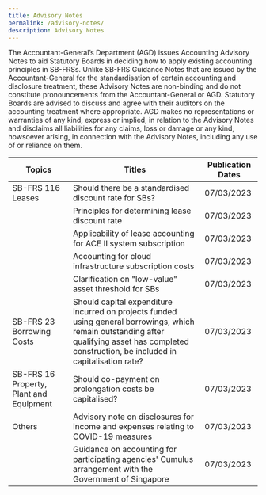 ```yaml
---
title: Advisory Notes
permalink: /advisory-notes/
description: Advisory Notes
---
```

The Accountant-General’s Department (AGD) issues Accounting Advisory Notes to aid Statutory Boards in deciding how to apply existing accounting principles in SB-FRSs. Unlike SB-FRS Guidance Notes that are issued by the Accountant-General for the standardisation of certain accounting and disclosure treatment, these Advisory Notes are non-binding and do not constitute pronouncements from the Accountant-General or AGD. Statutory Boards are advised to discuss and agree with their auditors on the accounting treatment where appropriate. AGD makes no representations or warranties of any kind, express or implied, in relation to the Advisory Notes and disclaims all liabilities for any claims, loss or damage or any kind, howsoever arising, in connection with the Advisory Notes, including any use of or reliance on them.



| Topics | Titles | Publication Dates |
| -------- | -------- | -------- |
| SB-FRS 116 Leases    | Should there be a standardised discount rate for SBs?     | 07/03/2023     |
| | Principles for determining lease discount rate     | 07/03/2023     |
| | Applicability of lease accounting for ACE II system subscription     | 07/03/2023     |
| | Accounting for cloud infrastructure subscription costs     | 07/03/2023     |
| | Clarification on "low-value" asset threshold for SBs     | 07/03/2023     |
| SB-FRS 23 Borrowing Costs    | Should capital expenditure incurred on projects funded using general borrowings, which remain outstanding after qualifying  asset has completed construction, be included in capitalisation rate?    | 07/03/2023     |
| SB-FRS 16 Property, Plant and Equipment    | Should co-payment on prolongation costs be capitalised?     | 07/03/2023     |
| Others  | Advisory note on disclosures for income and expenses relating to COVID-19 measures     | 07/03/2023     |
|  | Guidance on accounting for participating agencies' Cumulus arrangement with the Government of Singapore    | 07/03/2023     |